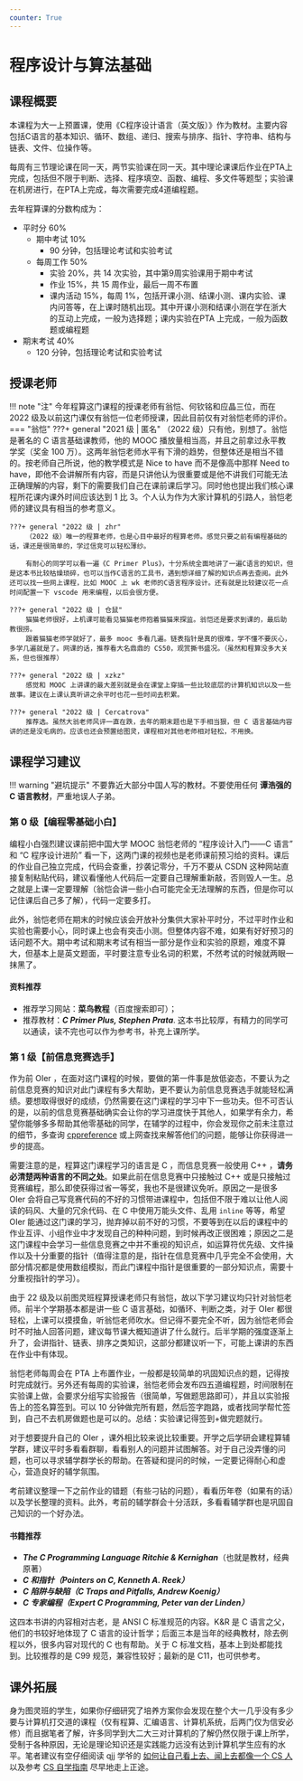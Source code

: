 ```yaml
---
counter: True
---
```


# 程序设计与算法基础  

## 课程概要
本课程为大一上预置课，使用《C程序设计语言（英文版）》作为教材。主要内容包括C语言的基本知识、循环、数组、递归、搜索与排序、指针、字符串、结构与链表、文件、位操作等。

每周有三节理论课在同一天，两节实验课在同一天。其中理论课课后作业在PTA上完成，包括但不限于判断、选择、程序填空、函数、编程、多文件等题型；实验课在机房进行，在PTA上完成，每次需要完成4道编程题。

去年程算课的分数构成为：

- 平时分 60%
    - 期中考试 10%
        - 90 分钟，包括理论考试和实验考试
    - 每周工作 50%
        - 实验 20%，共 14 次实验，其中第9周实验课用于期中考试
        - 作业 15%，共 15 周作业，最后一周不布置
        - 课内活动 15%，每周 1%，包括开课小测、结课小测、课内实验、课内问答等，在上课时随机出现。其中开课小测和结课小测在学在浙大的互动上完成，一般为选择题；课内实验在PTA 上完成，一般为函数题或编程题
- 期末考试 40%
    - 120 分钟，包括理论考试和实验考试

## 授课老师
!!! note "注"
    今年程算这门课程的授课老师有翁恺、何钦铭和应晶三位，而在 2022 级及以前这门课仅有翁恺一位老师授课，因此目前仅有对翁恺老师的评价。
=== "翁恺"
    ???+ general "2021 级 | 匿名"
        （2022 级）只有他，别想了。翁恺是著名的 C 语言基础课教师，他的 MOOC 播放量相当高，并且之前拿过永平教学奖（奖金 100 万）。这两年翁恺老师水平有下滑的趋势，但整体还是相当不错的。按老师自己所说，他的教学模式是 Nice to have 而不是像高中那样 Need to have，即他不会讲解所有内容，而是只讲他认为很重要或是他不讲我们可能无法正确理解的内容，剩下的需要我们自己在课前课后学习。同时他也提出我们核心课程所花课内课外时间应该达到 1 比 3。个人认为作为大家计算机的引路人，翁恺老师的建议具有相当的参考意义。
    
    ???+ general "2022 级 | zhr"
        （2022 级）唯一的程算老师，也是心目中最好的程算老师。感觉只要之前有编程基础的话，课还是很简单的，学过信竞可以轻松薄纱。
    
        有耐心的同学可以看一遍《C Primer Plus》，十分系统全面地讲了一遍C语言的知识，但是这本书比较枯燥琐碎，也可以当作C语言的工具书，遇到想详细了解的知识点再去查阅。此外还可以找一些网上课程，比如 MOOC 上 wk 老师的C语言程序设计。还有就是比较建议花一点时间配置一下 vscode 用来编程，以后会很方便。
    
    ???+ general "2022 级 | 仓鼠"
        猫猫老师很好，上机课可能看见猫猫老师抱着猫猫来探监。翁恺还是要求到课的，最后助教很捞。
        跟着猫猫老师学就好了，最多 mooc 多看几遍。链表指针是真的很难，学不懂不要灰心，多学几遍就是了。网课的话，推荐看大名鼎鼎的 CS50，观赏撕书盛况。（虽然和程算没多大关系，但也很推荐）
    
    ???+ general "2022 级 | xzkz"
        感觉和 MOOC 上讲课的最大差别就是会在课堂上穿插一些比较底层的计算机知识以及一些故事。建议在上课认真听讲之余平时也花一些时间去积累。
    
    ???+ general "2022 级 | Cercatrova"
        推荐选。虽然大翁老师风评一直在跌，去年的期末题也是下手相当狠，但 C 语言基础内容讲的还是没毛病的。应该也还会预置给图灵，课程相对其他老师相对轻松，不用换。

## 课程学习建议

!!! warning "避坑提示"
    不要靠近大部分中国人写的教材。不要使用任何 **谭浩强的 C 语言教材**，严重地误人子弟。

### 第 0 级【编程零基础小白】
编程小白强烈建议课前把中国大学 MOOC 翁恺老师的 “程序设计入门——C 语言” 和 “C 程序设计进阶” 看一下，这两门课的视频也是老师课前预习给的资料。课后的作业自己独立完成，代码会查重，抄袭记零分，千万不要从 CSDN 这种网站直接复制粘贴代码，建议看懂他人代码后一定要自己理解重新敲，否则毁人一生。总之就是上课一定要理解（翁恺会讲一些小白可能完全无法理解的东西，但是你可以记住课后自己多了解），代码一定要多打。

此外，翁恺老师在期末的时候应该会开放补分集供大家补平时分，不过平时作业和实验也需要小心，同时课上也会有突击小测。但整体内容不难，如果有好好预习的话问题不大。期中考试和期末考试有相当一部分是作业和实验的原题，难度不算大，但基本上是英文题面，平时要注意专业名词的积累，不然考试的时候就两眼一抹黑了。

#### 资料推荐
- 推荐学习网站：**菜鸟教程**（百度搜索即可）；
- 推荐教材：***C Primer Plus, Stephen Prata***. 这本书比较厚，有精力的同学可以通读，读不完也可以作为参考书，补充上课所学。

### 第 1 级【前信息竞赛选手】
作为前 OIer ，在面对这门课程的时候，要做的第一件事是放低姿态，不要认为之前信息竞赛的知识对此门课程有多大帮助，更不要认为前信息竞赛选手就能轻松满绩。要想取得很好的成绩，仍然需要在这门课程的学习中下一些功夫。但不可否认的是，以前的信息竞赛基础确实会让你的学习进度快于其他人，如果学有余力，希望你能够多多帮助其他零基础的同学，在辅学的过程中，你会发现你之前未注意过的细节，多查询 [cppreference](https://zh.cppreference.com/w/c) 或上网查找来解答他们的问题，能够让你获得进一步的提高。

需要注意的是，程算这门课程学习的语言是 C ，而信息竞赛一般使用 C++ ，**请务必清楚两种语言的不同之处**。如果此前在信息竞赛中只接触过 C++ 或是只接触过竞赛编程，那么即使获得过省一等奖，我也不是很建议免听。原因之一是很多 OIer 会将自己写竞赛代码的不好的习惯带进课程中，包括但不限于难以让他人阅读的码风、大量的冗余代码、在 C 中使用万能头文件、乱用 `inline` 等等，希望 OIer 能通过这门课的学习，抛弃掉以前不好的习惯，不要等到在以后的课程中的作业互评、小组作业中才发现自己的种种问题，到时候再改正很困难；原因之二是这门课程中会学习一些信息竞赛之中并不重视的知识点，如运算符优先级、文件操作以及十分重要的指针（值得注意的是，指针在信息竞赛中几乎完全不会使用，大部分情况都是使用数组模拟，而此门课程中指针是很重要的一部分知识点，需要十分重视指针的学习）。

由于 22 级及以前图灵班程算授课老师只有翁恺，故以下学习建议均只针对翁恺老师。前半个学期基本都是讲一些 C 语言基础，如循环、判断之类，对于 OIer 都很轻松，上课可以摸摸鱼，听翁恺老师吹水。但记得不要完全不听，因为翁恺老师会时不时抽人回答问题，建议每节课大概知道讲了什么就行。后半学期的强度逐渐上升了，会讲指针、链表、排序之类知识，这部分都建议听一下，可能上课讲的东西在作业中有体现。

翁恺老师每周会在 PTA 上布置作业，一般都是较简单的巩固知识点的题，记得按时完成就行。另外还有每周的实验课，翁恺老师会发布四五道编程题，时间限制在实验课上做，会要求分组写实验报告（很简单，写做题思路即可），并且以实验报告上的签名算签到。可以 10 分钟做完所有题，然后签字跑路，或者找同学帮忙签到，自己不去机房做题也是可以的。总结：实验课记得签到+做完题就行。

对于想要提升自己的 OIer ，课外相比较来说比较重要。开学之后学研会建程算辅学群，建议平时多看看群聊，看看别人的问题并试图解答。对于自己没弄懂的问题，也可以寻求辅学群学长的帮助。在答疑和提问的时候，一定要记得耐心和虚心，营造良好的辅学氛围。

考前建议整理一下之前作业的错题（有些刁钻的问题），看看历年卷（如果有的话）以及学长整理的资料。此外，考前的辅学群会十分活跃，多看看辅学群也是巩固自己知识的一个好办法。

#### 书籍推荐
- ***The C Programming Language Ritchie & Kernighan***（也就是教材，经典原著）
- ***C 和指针（Pointers on C, Kenneth A. Reek）***
- ***C 陷阱与缺陷（C Traps and Pitfalls, Andrew Koenig）***
- ***C 专家编程（Expert C Programming, Peter van der Linden）***

这四本书讲的内容相对古老，是 ANSI C 标准规范的内容。K&R 是 C 语言之父，他们的书较好地体现了 C 语言的设计哲学；后面三本是当年的经典教材，除去例程以外，很多内容对现代的 C 也有帮助。关于 C 标准文档，基本上到处都能找到。比较推荐的是 C99 规范，兼容性较好；最新的是 C11，也可供参考。

## 课外拓展
身为图灵班的学生，如果你仔细研究了培养方案你会发现在整个大一几乎没有多少要与计算机打交道的课程（仅有程算、汇编语言、计算机系统，后两门仅为信安必修）而且据笔者了解，许多同学到大二大三对计算机的了解仍然仅限于课上所学，受制于各种原因，无论是理论知识还是实践能力远没有达到计算机学生应有的水平。笔者建议有空仔细阅读 qjj 学爷的 [如何让自己看上去、闻上去都像一个 CS 人](https://turing2023.tonycrane.cc/cser/) 以及参考 [CS 自学指南](https://csdiy.wiki/) 尽早地走上正途。
